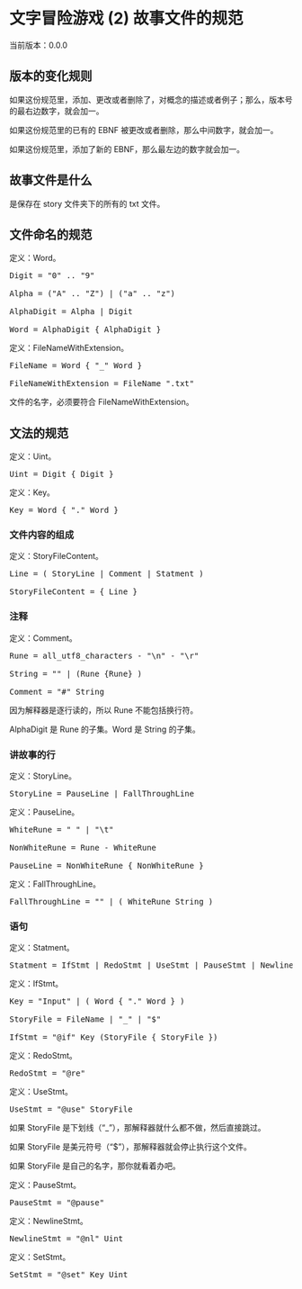 # 文字冒险游戏 (2) 故事文件的规范

当前版本：0.0.0

## 版本的变化规则

如果这份规范里，添加、更改或者删除了，对概念的描述或者例子；那么，版本号的最右边数字，就会加一。

如果这份规范里的已有的 EBNF 被更改或者删除，那么中间数字，就会加一。

如果这份规范里，添加了新的 EBNF，那么最左边的数字就会加一。


## 故事文件是什么

是保存在 story 文件夹下的所有的 txt 文件。

## 文件命名的规范

定义：Word。

<pre>
Digit = "0" .. "9"

Alpha = ("A" .. "Z") | ("a" .. "z")

AlphaDigit = Alpha | Digit

Word = AlphaDigit { AlphaDigit }
</pre>

定义：FileNameWithExtension。

<pre>
FileName = Word { "_" Word }

FileNameWithExtension = FileName ".txt"
</pre>

文件的名字，必须要符合 FileNameWithExtension。

## 文法的规范

定义：Uint。

<pre>
Uint = Digit { Digit }
</pre>

定义：Key。

<pre>
Key = Word { "." Word }
</pre>

### 文件内容的组成

定义：StoryFileContent。

<pre>
Line = ( StoryLine | Comment | Statment )

StoryFileContent = { Line }
</pre>

### 注释

定义：Comment。

<pre>
Rune = all_utf8_characters - "\n" - "\r"

String = "" | (Rune {Rune} )

Comment = "#" String
</pre>

因为解释器是逐行读的，所以 Rune 不能包括换行符。

AlphaDigit 是 Rune 的子集。Word 是 String 的子集。

### 讲故事的行

定义：StoryLine。

<pre>
StoryLine = PauseLine | FallThroughLine
</pre>

定义：PauseLine。

<pre>
WhiteRune = " " | "\t"

NonWhiteRune = Rune - WhiteRune

PauseLine = NonWhiteRune { NonWhiteRune }
</pre>

定义：FallThroughLine。

<pre>
FallThroughLine = "" | ( WhiteRune String )
</pre>

### 语句

定义：Statment。

<pre>
Statment = IfStmt | RedoStmt | UseStmt | PauseStmt | NewlineStmt | SetStmt
</pre>

定义：IfStmt。

<pre>
Key = "Input" | ( Word { "." Word } )

StoryFile = FileName | "_" | "$"

IfStmt = "@if" Key (StoryFile { StoryFile })
</pre>

定义：RedoStmt。

<pre>
RedoStmt = "@re"
</pre>

定义：UseStmt。

<pre>
UseStmt = "@use" StoryFile
</pre>

如果 StoryFile 是下划线（“_”），那解释器就什么都不做，然后直接跳过。

如果 StoryFile 是美元符号（“$”），那解释器就会停止执行这个文件。

如果 StoryFile 是自己的名字，那你就看着办吧。

定义：PauseStmt。

<pre>
PauseStmt = "@pause"
</pre>

定义：NewlineStmt。

<pre>
NewlineStmt = "@nl" Uint
</pre>

定义：SetStmt。

<pre>
SetStmt = "@set" Key Uint
</pre>

